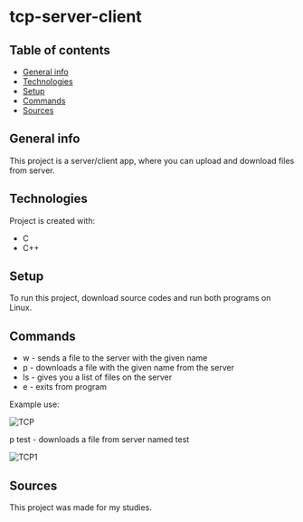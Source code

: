 # tcp-server-client

## Table of contents
* [General info](#general-info)
* [Technologies](#technologies)
* [Setup](#setup)
* [Commands](#commands)
* [Sources](#sources)

## General info
This project is a server/client app, where you can upload and download files from server.
	
## Technologies
Project is created with:
* C
* C++
	
## Setup
To run this project, download source codes and run both programs on Linux. 

## Commands
* w - sends a file to the server with the given name
* p - downloads a file with the given name from the server
* ls - gives you a list of files on the server
* e - exits from program

Example use:


![TCP](https://user-images.githubusercontent.com/73591535/109808339-451c8d80-7c27-11eb-87cc-c826db3ed0a5.png)

p test - downloads a file from server named test

![TCP1](https://user-images.githubusercontent.com/73591535/109808344-45b52400-7c27-11eb-8300-7a10d3c051ae.png)




## Sources
This project was made for my studies.
